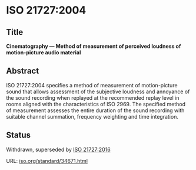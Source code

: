 # ISO 21727:2004

## Title

**Cinematography — Method of measurement of perceived loudness of motion-picture audio material**
 

## Abstract

ISO 21727:2004 specifies a method of measurement of motion-picture sound that allows assessment of the subjective loudness and annoyance of the sound recording when replayed at the recommended replay level in rooms aligned with the characteristics of ISO 2969. The specified method of measurement assesses the entire duration of the sound recording with suitable channel summation, frequency weighting and time integration.


## Status

Withdrawn, superseded by [ISO 21727:2016](iso_2016.md) 

URL: [iso.org/standard/34671.html](https://www.iso.org/standard/34671.html)